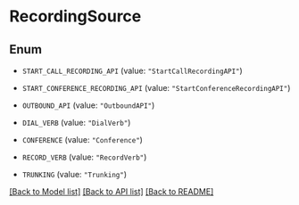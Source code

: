 # RecordingSource

## Enum


* `START_CALL_RECORDING_API` (value: `"StartCallRecordingAPI"`)

* `START_CONFERENCE_RECORDING_API` (value: `"StartConferenceRecordingAPI"`)

* `OUTBOUND_API` (value: `"OutboundAPI"`)

* `DIAL_VERB` (value: `"DialVerb"`)

* `CONFERENCE` (value: `"Conference"`)

* `RECORD_VERB` (value: `"RecordVerb"`)

* `TRUNKING` (value: `"Trunking"`)


[[Back to Model list]](../README.md#documentation-for-models) [[Back to API list]](../README.md#documentation-for-api-endpoints) [[Back to README]](../README.md)


